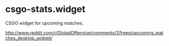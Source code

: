 # csgo-stats.widget
CSGO widget for upcoming matches.

http://www.reddit.com/r/GlobalOffensive/comments/37rgeg/upcoming_matches_desktop_widget/
